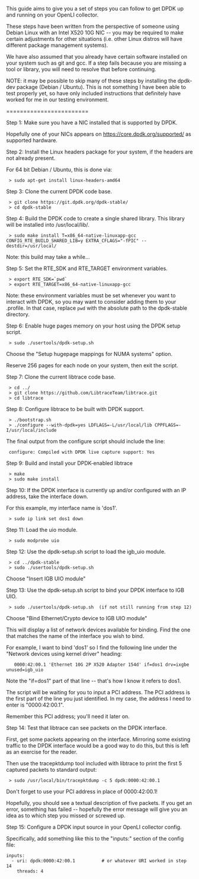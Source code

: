 This guide aims to give you a set of steps you can follow to get DPDK
up and running on your OpenLI collector.

These steps have been written from the perspective of someone using
Debian Linux with an Intel X520 10G NIC -- you may be required to make
certain adjustments for other situations (i.e. other Linux distros
will have different package management systems).

We have also assumed that you already have certain software installed
on your system such as git and gcc. If a step fails because you are
missing a tool or library, you will need to resolve that before continuing.

NOTE: it may be possible to skip many of these steps by installing the
dpdk-dev package (Debian / Ubuntu). This is not something I have been able
to test properly yet, so have only included instructions that definitely
have worked for me in our testing environment.

========================

Step 1: Make sure you have a NIC installed that is supported by DPDK.

  Hopefully one of your NICs appears on https://core.dpdk.org/supported/ as
  supported hardware.


Step 2: Install the Linux headers package for your system, if the headers
        are not already present.

  For 64 bit Debian / Ubuntu, this is done via:

     > sudo apt-get install linux-headers-amd64


Step 3: Clone the current DPDK code base.

     > git clone https://git.dpdk.org/dpdk-stable/
     > cd dpdk-stable


Step 4: Build the DPDK code to create a single shared library. This library
        will be installed into /usr/local/lib/.

     > sudo make install T=x86_64-native-linuxapp-gcc CONFIG_RTE_BUILD_SHARED_LIB=y EXTRA_CFLAGS="-fPIC" --destdir=/usr/local/

  Note: this build may take a while...


Step 5: Set the RTE_SDK and RTE_TARGET environment variables.

     > export RTE_SDK=`pwd`
     > export RTE_TARGET=x86_64-native-linuxapp-gcc

  Note: these environment variables must be set whenever you want to interact
        with DPDK, so you may want to consider adding them to your .profile.
        In that case, replace `pwd` with the absolute path to the dpdk-stable
        directory.


Step 6: Enable huge pages memory on your host using the DPDK setup script.

     > sudo ./usertools/dpdk-setup.sh

   Choose the "Setup hugepage mappings for NUMA systems" option.

   Reserve 256 pages for each node on your system, then exit the script.


Step 7: Clone the current libtrace code base.

     > cd ../
     > git clone https://github.com/LibtraceTeam/libtrace.git
     > cd libtrace


Step 8: Configure libtrace to be built with DPDK support.

     > ./bootstrap.sh
     > ./configure --with-dpdk=yes LDFLAGS=-L/usr/local/lib CPPFLAGS=-I/usr/local/include

  The final output from the configure script should include the line:

     configure: Compiled with DPDK live capture support: Yes

Step 9: Build and install your DPDK-enabled libtrace

     > make
     > sudo make install


Step 10: If the DPDK interface is currently up and/or configured with an IP
        address, take the interface down.

  For this example, my interface name is 'dos1'.

     > sudo ip link set dos1 down


Step 11: Load the uio module.

     > sudo modprobe uio


Step 12: Use the dpdk-setup.sh script to load the igb_uio module.

     > cd ../dpdk-stable
     > sudo ./usertools/dpdk-setup.sh

   Choose "Insert IGB UIO module"


Step 13: Use the dpdk-setup.sh script to bind your DPDK interface to IGB UIO.

     > sudo ./usertools/dpdk-setup.sh  (if not still running from step 12)

   Choose "Bind Ethernet/Crypto device to IGB UIO module"

   This will display a list of network devices available for binding. Find
   the one that matches the name of the interface you wish to bind.

   For example, I want to bind 'dos1' so I find the following line under the
   "Network devices using kernel driver" heading:

       0000:42:00.1 'Ethernet 10G 2P X520 Adapter 154d' if=dos1 drv=ixgbe unused=igb_uio

   Note the "if=dos1" part of that line -- that's how I know it refers to dos1.

   The script will be waiting for you to input a PCI address. The PCI address
   is the first part of the line you just identified. In my case, the address
   I need to enter is "0000:42:00.1".

   Remember this PCI address; you'll need it later on.


Step 14: Test that libtrace can see packets on the DPDK interface.

  First, get some packets appearing on the interface. Mirroring some
  existing traffic to the DPDK interface would be a good way to do this,
  but this is left as an exercise for the reader.

  Then use the tracepktdump tool included with libtrace to print the first
  5 captured packets to standard output:

     > sudo /usr/local/bin/tracepktdump -c 5 dpdk:0000:42:00.1

  Don't forget to use your PCI address in place of 0000:42:00.1!

  Hopefully, you should see a textual description of five packets. If you
  get an error, something has failed -- hopefully the error message will give
  you an idea as to which step you missed or screwed up.


Step 15: Configure a DPDK input source in your OpenLI collector config.

  Specifically, add something like this to the "inputs:" section of the
  config file:

    inputs:
      - uri: dpdk:0000:42:00.1          # or whatever URI worked in step 14
        threads: 4

